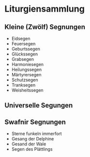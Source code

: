# Liturgiensammlung

## Kleine (Zwölf) Segnungen
- Eidsegen
- Feuersegen
- Geburtssegen
- Glückssegen
- Grabsegen
- Harmoniesegen
- Heilungssegen
- Märtyrersegen
- Schutzsegen
- Tranksegen
- Weisheitssegen

## Universelle Segungen

## Swafnir Segnungen
- Sterne funkeln immerfort
- Gesang der Delphine
- Gesand der Wale
- Segen des Plättlings
